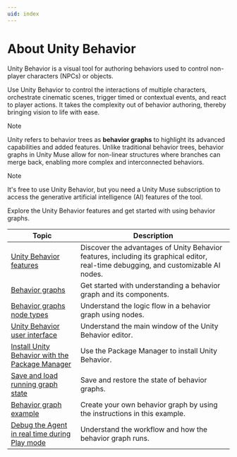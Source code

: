 ```yaml
---
uid: index
---
```


# About Unity Behavior

Unity Behavior is a visual tool for authoring behaviors used to control non-player characters (NPCs) or objects.

Use Unity Behavior to control the interactions of multiple characters, orchestrate cinematic scenes, trigger timed or contextual events, and react to player actions. It takes the complexity out of behavior authoring, thereby bringing vision to life with ease.

> [!NOTE]
> Unity refers to behavior trees as **behavior graphs** to highlight its advanced capabilities and added features. Unlike traditional behavior trees, behavior graphs in Unity Muse allow for non-linear structures where branches can merge back, enabling more complex and interconnected behaviors.

> [!NOTE]
> It's free to use Unity Behavior, but you need a Unity Muse subscription to access the generative artificial intelligence (AI) features of the tool.   

Explore the Unity Behavior features and get started with using behavior graphs.

| Topic | Description |
| ----- | ----------- |
| [Unity Behavior features](behavior-features.md) | Discover the advantages of Unity Behavior features, including its graphical editor, real-time debugging, and customizable AI nodes. |
| [Behavior graphs](behavior-graph.md) | Get started with understanding a behavior graph and its components. |
| [Behavior graphs node types](node-types.md) | Understand the logic flow in a behavior graph using nodes. |
| [Unity Behavior user interface](user-interface.md) | Understand the main window of the Unity Behavior editor. |
| [Install Unity Behavior with the Package Manager](install-behavior.md) | Use the Package Manager to install Unity Behavior. |
| [Save and load running graph state](serialization.md) | Save and restore the state of behavior graphs. |
| [Behavior graph example](example.md) | Create your own behavior graph by using the instructions in this example. | 
| [Debug the Agent in real time during Play mode](debug.md) | Understand the workflow and how the behavior graph runs. |